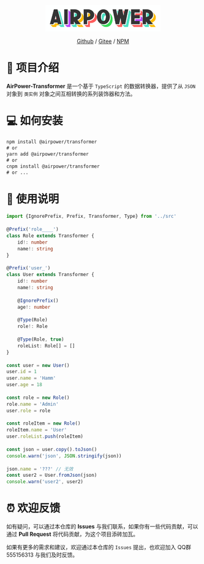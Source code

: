 <p align="center">
  <img width="300" src="assets/airpower-bg.svg"/>
</p>

<p align="center">
<a href="https://github.com/AirPowerTeam/AirPower-Transformer">Github</a> /
<a href="https://gitee.com/air-power/AirPower-Transformer">Gitee</a> /
<a href="https://www.npmjs.com/package/@airpower/transformer">NPM</a>
</p>

# 🎉 项目介绍

**AirPower-Transformer** 是一个基于 `TypeScript` 的数据转换器，提供了从 `JSON` 对象到 `类实例` 对象之间互相转换的系列装饰器和方法。

# 💻 如何安装

```shell
npm install @airpower/transformer
# or
yarn add @airpower/transformer
# or
cnpm install @airpower/transformer
# or ...
```

# 📖 使用说明

```ts
import {IgnorePrefix, Prefix, Transformer, Type} from '../src'

@Prefix('role____')
class Role extends Transformer {
    id!: number
    name!: string
}

@Prefix('user_')
class User extends Transformer {
    id!: number
    name!: string

    @IgnorePrefix()
    age!: number

    @Type(Role)
    role!: Role

    @Type(Role, true)
    roleList: Role[] = []
}

const user = new User()
user.id = 1
user.name = 'Hamm'
user.age = 18

const role = new Role()
role.name = 'Admin'
user.role = role

const roleItem = new Role()
roleItem.name = 'User'
user.roleList.push(roleItem)

const json = user.copy().toJson()
console.warn('json', JSON.stringify(json))

json.name = '???' // 无效
const user2 = User.fromJson(json)
console.warn('user2', user2)

```

# ⏰ 欢迎反馈

如有疑问，可以通过本仓库的 **Issues** 与我们联系，如果你有一些代码贡献，可以通过 **Pull Request** 将代码贡献，为这个项目添砖加瓦。

如果有更多的需求和建议，欢迎通过本仓库的 `Issues` 提出，也欢迎加入 QQ群 555156313 与我们及时反馈。
